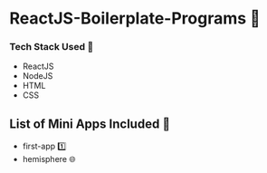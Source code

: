 # ReactJS-Boilerplate-Programs :maple_leaf:

### Tech Stack Used :eyes:
- ReactJS
- NodeJS
- HTML
- CSS

## List of Mini Apps Included :pencil:
- first-app :one:
- hemisphere :globe_with_meridians:
